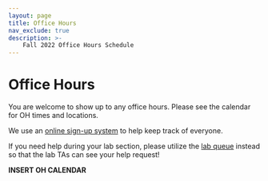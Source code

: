 ```yaml
---
layout: page
title: Office Hours
nav_exclude: true
description: >-
    Fall 2022 Office Hours Schedule
---
```


# Office Hours
You are welcome to show up to any office hours. Please see the calendar for OH times and locations.

We use an [online sign-up system](https://oh.data8.org/) to help keep track of everyone.

If you need help during your lab section, please utilize the [lab queue](https://oh.data8.org/) instead so that the lab TAs can see your help request!

**INSERT OH CALENDAR**
